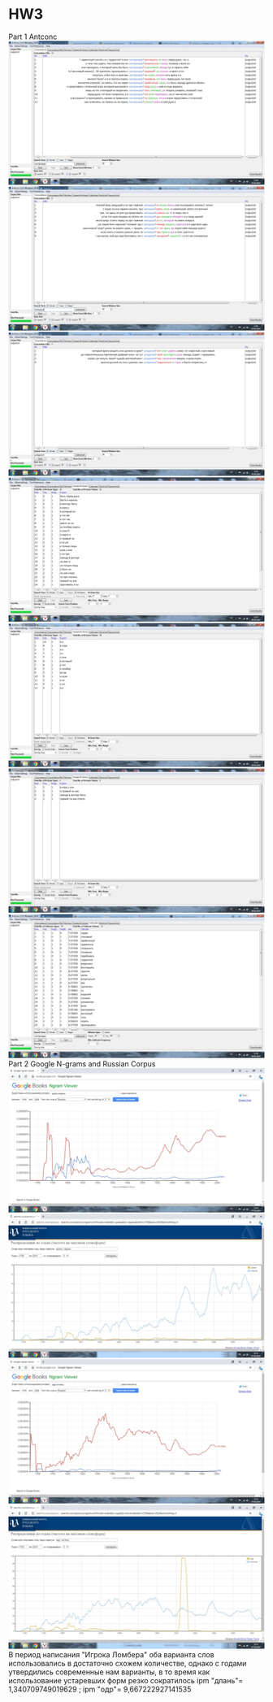 # HW3
Part 1 Antconc
![](concordance1.jpg)
![](concordance2.jpg)
![](concordance3.jpg)
![](clusters1.jpg)
![](clusters2.jpg)
![](clusters3.jpg)
![](collocates1.jpg)
Part 2 Google N-grams and Russian Corpus
![](ngram1.jpg)
![](corpus1.jpg)
![](ngram2.jpg)
![](corpus2.jpg)
В период написания "Игрока Ломбера" оба варианта слов использовались в достаточно схожем количестве, однако с годами утвердились современные нам варианты, в то время как использование устаревших форм резко сократилось
ipm "длань"= 1,340709749019629
;
ipm "одр"= 9,667222927141535
